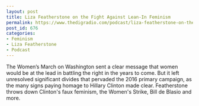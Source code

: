 ```yaml
---
layout: post
title: Liza Featherstone on the Fight Against Lean-In Feminism
permalink: https://www.thedigradio.com/podcast/liza-featherstone-on-the-fight-against-lean-in-feminism/index.html
post_id: 676
categories: 
- Feminism
- Liza Featherstone
- Podcast
---
```


The Women’s March on Washington sent a clear message that women would be at the lead in battling the right in the years to come. But it left unresolved significant divides that pervaded the 2016 primary campaign, as the many signs paying homage to Hillary Clinton made clear. Featherstone throws down Clinton's faux feminism, the Women's Strike, Bill de Blasio and more.
